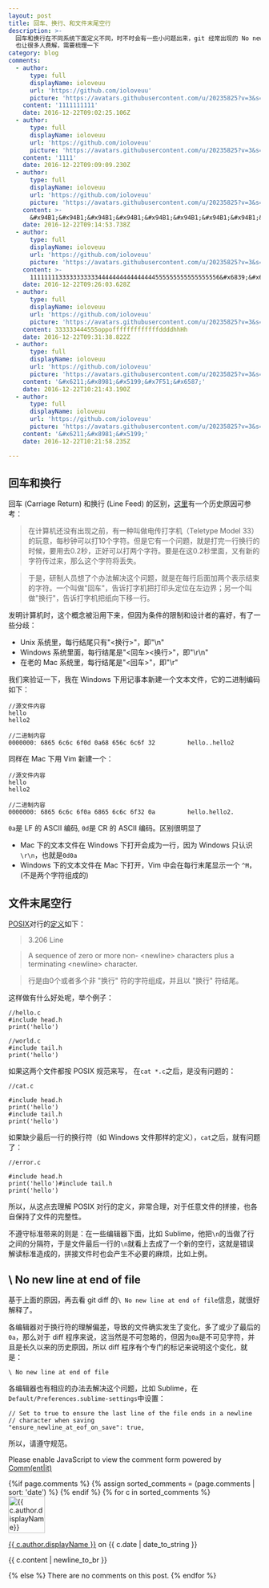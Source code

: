 ```yaml
---
layout: post
title: 回车、换行、和文件末尾空行
description: >-
  回车和换行在不同系统下面定义不同，时不时会有一些小问题出来，git 经常出现的 No new line at the end of file
  也让很多人费解，需要梳理一下
category: blog
comments:
  - author:
      type: full
      displayName: ioloveuu
      url: 'https://github.com/ioloveuu'
      picture: 'https://avatars.githubusercontent.com/u/20235825?v=3&s=73'
    content: '1111111111'
    date: 2016-12-22T09:02:25.106Z
  - author:
      type: full
      displayName: ioloveuu
      url: 'https://github.com/ioloveuu'
      picture: 'https://avatars.githubusercontent.com/u/20235825?v=3&s=73'
    content: '1111'
    date: 2016-12-22T09:09:09.230Z
  - author:
      type: full
      displayName: ioloveuu
      url: 'https://github.com/ioloveuu'
      picture: 'https://avatars.githubusercontent.com/u/20235825?v=3&s=73'
    content: >-
      &#x94B1;&#x94B1;&#x94B1;&#x94B1;&#x94B1;&#x94B1;&#x94B1;&#x94B1;&#x94B1;&#x94B1;&#x94B1;&#x94B1;&#x94B1;&#x94B1;&#x94B1;&#x94B1;&#x94B1;&#x94B1;&#x94B1;
    date: 2016-12-22T09:14:53.738Z
  - author:
      type: full
      displayName: ioloveuu
      url: 'https://github.com/ioloveuu'
      picture: 'https://avatars.githubusercontent.com/u/20235825?v=3&s=73'
    content: >-
      11111111333333333334444444444444444555555555555555556&#x6839;&#x6DF1;&#x8482;&#x56FA;&#x5C71;&#x8C46;&#x6839;
    date: 2016-12-22T09:26:03.628Z
  - author:
      type: full
      displayName: ioloveuu
      url: 'https://github.com/ioloveuu'
      picture: 'https://avatars.githubusercontent.com/u/20235825?v=3&s=73'
    content: 333333444555oppofffffffffffffddddhhHh
    date: 2016-12-22T09:31:38.822Z
  - author:
      type: full
      displayName: ioloveuu
      url: 'https://github.com/ioloveuu'
      picture: 'https://avatars.githubusercontent.com/u/20235825?v=3&s=73'
    content: '&#x6211;&#x8981;&#x5199;&#x7F51;&#x6587;'
    date: 2016-12-22T10:21:43.190Z
  - author:
      type: full
      displayName: ioloveuu
      url: 'https://github.com/ioloveuu'
      picture: 'https://avatars.githubusercontent.com/u/20235825?v=3&s=73'
    content: '&#x6211;&#x8981;&#x5199;'
    date: 2016-12-22T10:21:58.235Z

---
```


## 回车和换行

回车 (Carriage Return) 和换行 (Line Feed) 的区别，[这里](http://stackoverflow.com/questions/1761051/difference-between-n-and-r)有一个历史原因可参考：

> 在计算机还没有出现之前，有一种叫做电传打字机（Teletype Model 33）的玩意，每秒钟可以打10个字符。但是它有一个问题，就是打完一行换行的时候，要用去0.2秒，正好可以打两个字符。要是在这0.2秒里面，又有新的字符传过来，那么这个字符将丢失。

> 于是，研制人员想了个办法解决这个问题，就是在每行后面加两个表示结束的字符。一个叫做"回车"，告诉打字机把打印头定位在左边界；另一个叫做"换行"，告诉打字机把纸向下移一行。

发明计算机时，这个概念被沿用下来，但因为条件的限制和设计者的喜好，有了一些分歧：

- Unix 系统里，每行结尾只有"<换行>"，即"\n"
- Windows 系统里面，每行结尾是"<回车><换行>"，即"\r\n"
- 在老的 Mac 系统里，每行结尾是"<回车>"，即"\r"

我们来验证一下，我在 Windows 下用记事本新建一个文本文件，它的二进制编码如下：

    //源文件内容
    hello
    hello2

    //二进制内容
    0000000: 6865 6c6c 6f0d 0a68 656c 6c6f 32         hello..hello2

同样在 Mac 下用 Vim 新建一个：

    //源文件内容
    hello
    hello2

    //二进制内容
    0000000: 6865 6c6c 6f0a 6865 6c6c 6f32 0a         hello.hello2.

`0a`是 LF 的 ASCII 编码, `0d`是 CR 的 ASCII 编码。区别很明显了

- Mac 下的文本文件在 Windows 下打开会成为一行，因为 Windows 只认识`\r\n`，也就是`0d0a`
- Windows 下的文本文件在 Mac 下打开，Vim 中会在每行末尾显示一个 `^M`，(不是两个字符组成的)

## 文件末尾空行

[POSIX](https://zh.wikipedia.org/zh-sg/POSIX)对行的[定义](http://pubs.opengroup.org/onlinepubs/9699919799/basedefs/V1_chap03.html#tag_03_206)如下：

  > 3.206 Line

  > A sequence of zero or more non- <newline\> characters plus a terminating <newline\> character.

  > 行是由0个或者多个非 "换行" 符的字符组成，并且以 "换行" 符结尾。

这样做有什么好处呢，举个例子：

    //hello.c
    #include head.h
    print('hello')

    //world.c
    #include tail.h
    print('hello')

如果这两个文件都按 POSIX 规范来写， 在`cat *.c`之后，是没有问题的：

    //cat.c

    #include head.h
    print('hello')
    #include tail.h
    print('hello')

如果缺少最后一行的换行符（如 Windows 文件那样的定义），`cat`之后，就有问题了：

    //error.c

    #include head.h
    print('hello')#include tail.h
    print('hello')

所以，从这点去理解 POSIX 对行的定义，非常合理，对于任意文件的拼接，也各自保持了文件的完整性。

不遵守标准带来的则是：在一些编辑器下面，比如 Sublime，他把`\n`的当做了行之间的分隔符，于是文件最后一行的`\n`就看上去成了一个新的空行，这就是错误解读标准造成的，拼接文件时也会产生不必要的麻烦，比如上例。

## \ No new line at end of file

基于上面的原因，再去看 git diff 的`\ No new line at end of file`信息，就很好解释了。

各编辑器对于换行符的理解偏差，导致的文件确实发生了变化，多了或少了最后的`0a`，那么对于 diff 程序来说，这当然是不可忽略的，但因为`0a`是不可见字符，并且是长久以来的历史原因，所以 diff 程序有个专门的标记来说明这个变化，就是：

`\ No new line at end of file`

各编辑器也有相应的办法去解决这个问题，比如 Sublime，在`Default/Preferences.sublime-settings`中设置：

    // Set to true to ensure the last line of the file ends in a newline
    // character when saving
    "ensure_newline_at_eof_on_save": true,

所以，请遵守规范。

<noscript>Please enable JavaScript to view the comment form powered by <a href="https://commentit.io/">Comm(ent|it)</a></noscript>
<div id="commentit"></div>
{%if page.comments %}
  {% assign sorted_comments = (page.comments | sort: 'date') %}
{% endif %}
{% for c in sorted_comments %}
  <div class="media">
    <div class="media-">
      <img src="{{ c.author.picture }}" alt="{{ c.author.displayName}}" height="73" width="73">
    </div>
    <div class="media-body">
      <p class="text-muted">
        <a href="{{ c.author.url }}">{{ c.author.displayName }}</a>
        on {{ c.date | date_to_string }}
      </p>
      <p>{{ c.content | newline_to_br }}</p>
    </div>
  </div>
{% else %}
  There are no comments on this post.
{% endfor %}
<script type="text/javascript">
  /** CONFIGURATION VARIABLES **/
  var commentitUsername = 'ioloveuu';
  var commentitRepo = 'ioloveuu/ioloveuu.github.io';
  var commentitPath = '{{ page.path }}';

  /** DON'T EDIT FOLLOWING LINES **/
  (function() {
      var commentit = document.createElement('script');
      commentit.type = 'text/javascript';
      commentit.async = true;
      commentit.src = 'https://commentit.io/static/embed/dist/commentit.js';
      (document.getElementsByTagName('head')[0] || document.getElementsByTagName('body')[0]).appendChild(commentit);
  })();
</script>


